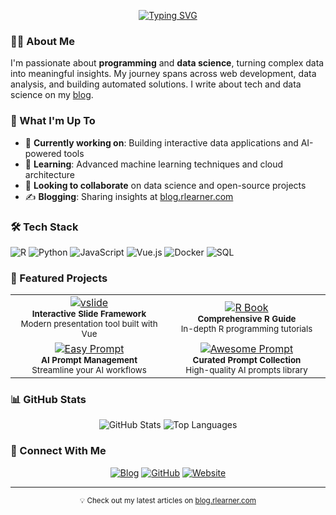 <div align="center">
  
[![Typing SVG](https://readme-typing-svg.demolab.com?font=Fira+Code&pause=1000&color=2EA043&width=435&lines=Hello%2C+Welcome+to+My+Space!;I'm+Shalom%2C+A+Data+Scientist+%26+Developer;Turning+Data+into+Insights)](https://git.io/typing-svg)

</div>

### 👨‍💻 About Me

I'm passionate about **programming** and **data science**, turning complex data into meaningful insights. My journey spans across web development, data analysis, and building automated solutions. I write about tech and data science on my [blog](https://blog.rlearner.com).

### 🚀 What I'm Up To

- 🔭 **Currently working on**: Building interactive data applications and AI-powered tools
- 🌱 **Learning**: Advanced machine learning techniques and cloud architecture
- 👯 **Looking to collaborate** on data science and open-source projects
- ✍️ **Blogging**: Sharing insights at [blog.rlearner.com](https://blog.rlearner.com)

### 🛠️ Tech Stack

![R](https://img.shields.io/badge/-R-276DC3?style=for-the-badge&logo=r&logoColor=white)
![Python](https://img.shields.io/badge/-Python-3776AB?style=for-the-badge&logo=python&logoColor=white)
![JavaScript](https://img.shields.io/badge/-JavaScript-F7DF1E?style=for-the-badge&logo=javascript&logoColor=black)
![Vue.js](https://img.shields.io/badge/-Vue.js-4FC08D?style=for-the-badge&logo=vue.js&logoColor=white)
![Docker](https://img.shields.io/badge/-Docker-2496ED?style=for-the-badge&logo=docker&logoColor=white)
![SQL](https://img.shields.io/badge/-SQL-4479A1?style=for-the-badge&logo=postgresql&logoColor=white)

### 🌟 Featured Projects

<div align="center">
<table>
  <tr>
    <td align="center" width="50%">
      <a href="https://github.com/shalom-lab/vslide">
        <img src="https://img.shields.io/badge/-vslide-2ea44f?style=for-the-badge" alt="vslide"/>
      </a>
      <br>
      <sub><b>Interactive Slide Framework</b></sub>
      <br>
      <sub>Modern presentation tool built with Vue</sub>
    </td>
    <td align="center" width="50%">
      <a href="https://shalom-lab.github.io/r-book/">
        <img src="https://img.shields.io/badge/-Book_for_R-blue?style=for-the-badge" alt="R Book"/>
      </a>
      <br>
      <sub><b>Comprehensive R Guide</b></sub>
      <br>
      <sub>In-depth R programming tutorials</sub>
    </td>
  </tr>
  <tr>
    <td align="center">
      <a href="https://github.com/shalom-lab/easy-prompt">
        <img src="https://img.shields.io/badge/-Easy_Prompt-orange?style=for-the-badge" alt="Easy Prompt"/>
      </a>
      <br>
      <sub><b>AI Prompt Management</b></sub>
      <br>
      <sub>Streamline your AI workflows</sub>
    </td>
    <td align="center">
      <a href="https://shalom-lab.github.io/awesome-prompt">
        <img src="https://img.shields.io/badge/-Awesome_Prompt-purple?style=for-the-badge" alt="Awesome Prompt"/>
      </a>
      <br>
      <sub><b>Curated Prompt Collection</b></sub>
      <br>
      <sub>High-quality AI prompts library</sub>
    </td>
  </tr>
</table>
</div>

### 📊 GitHub Stats

<div align="center">
  
![GitHub Stats](https://github-readme-stats.vercel.app/api?username=shalom-lab&show_icons=true&theme=github_dark)
![Top Languages](https://github-readme-stats.vercel.app/api/top-langs/?username=shalom-lab&layout=compact&theme=github_dark)

</div>

### 🤝 Connect With Me

<div align="center">
  
[![Blog](https://img.shields.io/badge/-Blog-FF4088?style=for-the-badge&logo=hugo&logoColor=white)](https://blog.rlearner.com)
[![GitHub](https://img.shields.io/badge/-GitHub-181717?style=for-the-badge&logo=github)](https://github.com/shalom-lab)
[![Website](https://img.shields.io/badge/-Website-FF7139?style=for-the-badge&logo=firefox-browser&logoColor=white)](https://shalom-lab.github.io/)

</div>

---
<div align="center">
  
<sub>💡 Check out my latest articles on [blog.rlearner.com](https://blog.rlearner.com)</sub>

</div>
